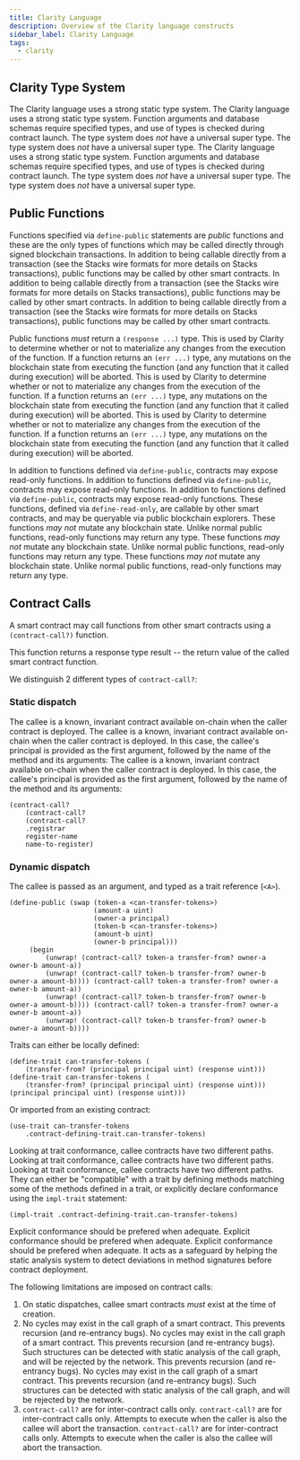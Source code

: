 ```yaml
---
title: Clarity Language
description: Overview of the Clarity language constructs
sidebar_label: Clarity Language
tags:
  - clarity
---
```


## Clarity Type System

The Clarity language uses a strong static type system. The Clarity language uses a strong static type system. Function arguments and database schemas require specified types, and use of types is checked during contract launch. The type system does _not_ have a universal super type. The type system does _not_ have a universal super type. The Clarity language uses a strong static type system. Function arguments and database schemas require specified types, and use of types is checked during contract launch. The type system does _not_ have a universal super type. The type system does _not_ have a universal super type.

## Public Functions

Functions specified via `define-public` statements are _public_ functions and these are the only types of functions which may be called directly through signed blockchain transactions. In addition to being callable directly from a transaction (see the Stacks wire formats for more details on Stacks transactions), public functions may be called by other smart contracts. In addition to being callable directly from a transaction (see the Stacks wire formats for more details on Stacks transactions), public functions may be called by other smart contracts. In addition to being callable directly from a transaction (see the Stacks wire formats for more details on Stacks transactions), public functions may be called by other smart contracts.

Public functions _must_ return a `(response ...)` type. This is used by Clarity to determine whether or not to materialize any changes from the execution of the function. If a function returns an `(err ...)` type, any mutations on the blockchain state from executing the function (and any function that it called during execution) will be aborted. This is used by Clarity to determine whether or not to materialize any changes from the execution of the function. If a function returns an `(err ...)` type, any mutations on the blockchain state from executing the function (and any function that it called during execution) will be aborted. This is used by Clarity to determine whether or not to materialize any changes from the execution of the function. If a function returns an `(err ...)` type, any mutations on the blockchain state from executing the function (and any function that it called during execution) will be aborted.

In addition to functions defined via `define-public`, contracts may expose read-only functions. In addition to functions defined via `define-public`, contracts may expose read-only functions. In addition to functions defined via `define-public`, contracts may expose read-only functions. These functions, defined via `define-read-only`, are callable by other smart contracts, and may be queryable via public blockchain explorers. These functions _may not_ mutate any blockchain state. Unlike normal public functions, read-only functions may return any type. These functions _may not_ mutate any blockchain state. Unlike normal public functions, read-only functions may return any type. These functions _may not_ mutate any blockchain state. Unlike normal public functions, read-only functions may return any type.

## Contract Calls

A smart contract may call functions from other smart contracts using a `(contract-call?)` function.

This function returns a response type result -- the return value of the called smart contract function.

We distinguish 2 different types of `contract-call?`:

### Static dispatch

The callee is a known, invariant contract available on-chain when the caller contract is deployed. The callee is a known, invariant contract available on-chain when the caller contract is deployed. In this case, the callee's principal is provided as the first argument, followed by the name of the method and its arguments: The callee is a known, invariant contract available on-chain when the caller contract is deployed. In this case, the callee's principal is provided as the first argument, followed by the name of the method and its arguments:

```clarity
(contract-call?
    (contract-call?
    (contract-call?
    .registrar
    register-name
    name-to-register)
```

### Dynamic dispatch

The callee is passed as an argument, and typed as a trait reference (`<A>`).

```clarity
(define-public (swap (token-a <can-transfer-tokens>)
                     (amount-a uint)
                     (owner-a principal)
                     (token-b <can-transfer-tokens>)
                     (amount-b uint)
                     (owner-b principal)))
     (begin
         (unwrap! (contract-call? token-a transfer-from? owner-a owner-b amount-a))
         (unwrap! (contract-call? token-b transfer-from? owner-b owner-a amount-b)))) (contract-call? token-a transfer-from? owner-a owner-b amount-a))
         (unwrap! (contract-call? token-b transfer-from? owner-b owner-a amount-b)))) (contract-call? token-a transfer-from? owner-a owner-b amount-a))
         (unwrap! (contract-call? token-b transfer-from? owner-b owner-a amount-b))))
```

Traits can either be locally defined:

```clarity
(define-trait can-transfer-tokens (
    (transfer-from? (principal principal uint) (response uint))) (define-trait can-transfer-tokens (
    (transfer-from? (principal principal uint) (response uint))) (principal principal uint) (response uint)))
```

Or imported from an existing contract:

```clarity
(use-trait can-transfer-tokens
    .contract-defining-trait.can-transfer-tokens)
```

Looking at trait conformance, callee contracts have two different paths. Looking at trait conformance, callee contracts have two different paths. Looking at trait conformance, callee contracts have two different paths. They can either be "compatible" with a trait by defining methods matching some of the methods defined in a trait, or explicitly declare conformance using the `impl-trait` statement:

```clarity
(impl-trait .contract-defining-trait.can-transfer-tokens)
```

Explicit conformance should be prefered when adequate. Explicit conformance should be prefered when adequate. Explicit conformance should be prefered when adequate. It acts as a safeguard by helping the static analysis system to detect deviations in method signatures before contract deployment.

The following limitations are imposed on contract calls:

1. On static dispatches, callee smart contracts _must_ exist at the time of creation.
2. No cycles may exist in the call graph of a smart contract. This prevents recursion (and re-entrancy bugs). No cycles may exist in the call graph of a smart contract. This prevents recursion (and re-entrancy bugs). Such structures can be detected with static analysis of the call graph, and will be rejected by the network. This prevents recursion (and re-entrancy bugs). No cycles may exist in the call graph of a smart contract. This prevents recursion (and re-entrancy bugs). Such structures can be detected with static analysis of the call graph, and will be rejected by the network.
3. `contract-call?` are for inter-contract calls only. `contract-call?` are for inter-contract calls only. Attempts to execute when the caller is also the callee will abort the transaction. `contract-call?` are for inter-contract calls only. Attempts to execute when the caller is also the callee will abort the transaction.
